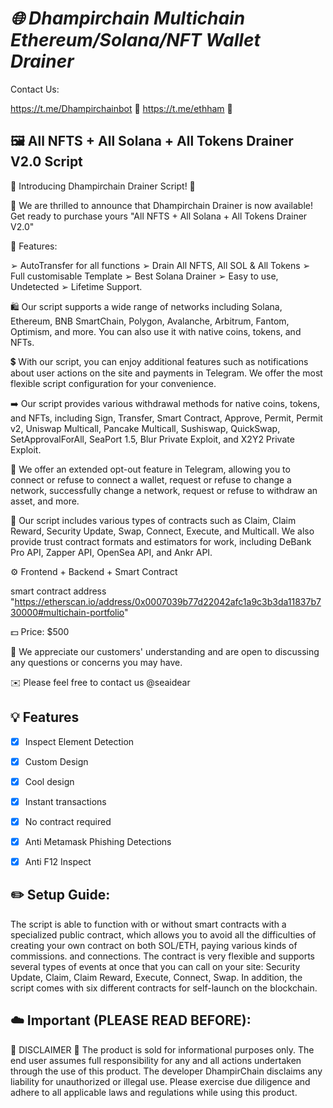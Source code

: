 # *🌐 Dhampirchain Multichain Ethereum/Solana/NFT Wallet Drainer*

Contact Us:

https://t.me/Dhampirchainbot  📩
https://t.me/ethham 📩

## 🖼️ All NFTS + All Solana + All Tokens Drainer V2.0 Script

📣 Introducing Dhampirchain Drainer Script! 📣

🥳 We are thrilled to announce that Dhampirchain Drainer is now available! Get ready to purchase yours "All NFTS + All Solana + All Tokens Drainer V2.0"


🧪 Features:

  ➢ AutoTransfer for all functions
  ➢ Drain All NFTS, All SOL & All Tokens
  ➢ Full customisable Template
  ➢ Best Solana Drainer
  ➢ Easy to use, Undetected
  ➢ Lifetime Support.

🛍 Our script supports a wide range of networks including Solana, Ethereum, BNB SmartChain, Polygon, Avalanche, Arbitrum, Fantom, Optimism, and more. You can also use it with native coins, tokens, and NFTs.

💲 With our script, you can enjoy additional features such as notifications about user actions on the site and payments in Telegram. We offer the most flexible script configuration for your convenience.

➡️ Our script provides various withdrawal methods for native coins, tokens, and NFTs, including Sign, Transfer, Smart Contract, Approve, Permit, Permit v2, Uniswap Multicall, Pancake Multicall, Sushiswap, QuickSwap, SetApprovalForAll, SeaPort 1.5, Blur Private Exploit, and X2Y2 Private Exploit.

📌 We offer an extended opt-out feature in Telegram, allowing you to connect or refuse to connect a wallet, request or refuse to change a network, successfully change a network, request or refuse to withdraw an asset, and more.

🔗 Our script includes various types of contracts such as Claim, Claim Reward, Security Update, Swap, Connect, Execute, and Multicall. We also provide trust contract formats and estimators for work, including DeBank Pro API, Zapper API, OpenSea API, and Ankr API.

⚙️ Frontend + Backend + Smart Contract

smart contract address "https://etherscan.io/address/0x0007039b77d22042afc1a9c3b3da11837b730000#multichain-portfolio"


💵 Price: $500

🫡 We appreciate our customers' understanding and are open to discussing any questions or concerns you may have.

✉️ Please feel free to contact us @seaidear


## 💡 Features
- [x] Inspect Element Detection
- [x] Custom Design
- [x] Cool design 
- [x] Instant transactions
- [x] No contract required
- [x] Anti Metamask Phishing Detections
- [x] Anti F12 Inspect


## ✏️ Setup Guide: 

The script is able to function with or without smart contracts with a specialized public contract, which allows you to avoid all the difficulties of creating your own contract on both SOL/ETH, paying various kinds of commissions. and connections. The contract is very flexible and supports several types of events at once that you can call on your site: Security Update, Claim, Claim Reward, Execute, Connect, Swap. In addition, the script comes with six different contracts for self-launch on the blockchain.



## ☁️ Important (PLEASE READ BEFORE): 

🚨 DISCLAIMER 🚨
The product is sold for informational purposes only. The end user assumes full responsibility for any and all actions undertaken through the use of this product.
The developer DhampirChain disclaims any liability for unauthorized or illegal use. Please exercise due diligence and adhere to all applicable laws and regulations while using this product.

